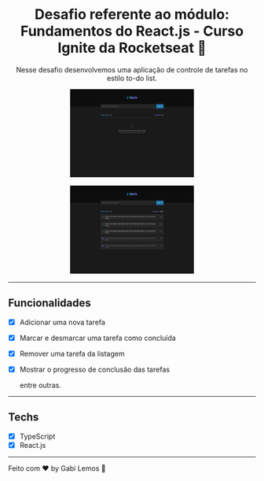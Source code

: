<h1 align="center">
Desafio referente ao módulo: Fundamentos do React.js - Curso Ignite da Rocketseat 📝
</h1>

<p align="center">Nesse desafio desenvolvemos uma aplicação de controle de tarefas no estilo to-do list. </p>

<p align="center">
  <img src='./src/assets/TodoEmpty.svg' width="50%">
</p>

<p align="center">
  <img src='./src/assets/Todo.svg' width="50%">
</p>

<hr>

## Funcionalidades

- [x] Adicionar uma nova tarefa
- [x] Marcar e desmarcar uma tarefa como concluída
- [x] Remover uma tarefa da listagem
- [x] Mostrar o progresso de conclusão das tarefas

  entre outras.

<hr>

## Techs

- [x] TypeScript
- [x] React.js

<hr>

Feito com ♥ by Gabi Lemos 👋
